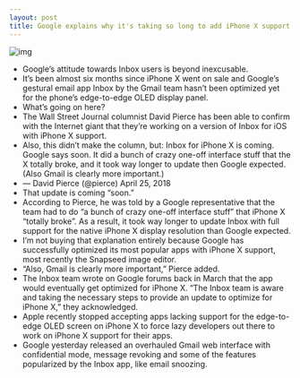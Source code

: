 ```yaml
---
layout: post
title: Google explains why it's taking so long to add iPhone X support to the Inbox email app
---
```

![img](http://media.idownloadblog.com/wp-content/uploads/2018/03/Inbox-by-Gmail-not-optimiezd-iphone-x.png)
* Google’s attitude towards Inbox users is beyond inexcusable.
* It’s been almost six months since iPhone X went on sale and Google’s gestural email app Inbox by the Gmail team hasn’t been optimized yet for the phone’s edge-to-edge OLED display panel.
* What’s going on here?
* The Wall Street Journal columnist David Pierce has been able to confirm with the Internet giant that they’re working on a version of Inbox for iOS with iPhone X support.
* Also, this didn’t make the column, but: Inbox for iPhone X is coming. Google says soon. It did a bunch of crazy one-off interface stuff that the X totally broke, and it took way longer to update then Google expected. (Also Gmail is clearly more important.)
* — David Pierce (@pierce) April 25, 2018
* That update is coming “soon.”
* According to Pierce, he was told by a Google representative that the team had to do “a bunch of crazy one-off interface stuff” that iPhone X “totally broke”. As a result, it took way longer to update Inbox with full support for the native iPhone X display resolution than Google expected.
* I’m not buying that explanation entirely because Google has successfully optimized its most popular apps with iPhone X support, most recently the Snapseed image editor.
* “Also, Gmail is clearly more important,” Pierce added.
* The Inbox team wrote on Google forums back in March that the app would eventually get optimized for iPhone X. “The Inbox team is aware and taking the necessary steps to provide an update to optimize for iPhone X,” they acknowledged.
* Apple recently stopped accepting apps lacking support for the edge-to-edge OLED screen on iPhone X to force lazy developers out there to work on iPhone X support for their apps.
* Google yesterday released an overhauled Gmail web interface with confidential mode, message revoking and some of the features popularized by the Inbox app, like email snoozing.


